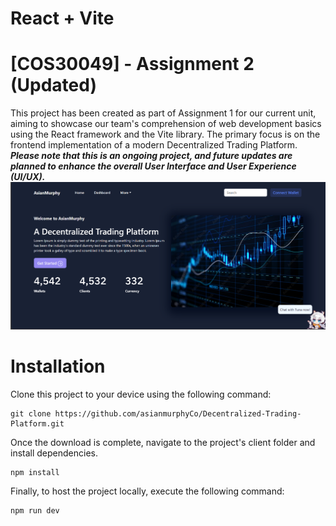 # React + Vite 
# [COS30049] - Assignment 2 (Updated)
This project has been created as part of Assignment 1 for our current unit, aiming to showcase our team's comprehension of web development basics using the React framework and the Vite library. The primary focus is on the frontend implementation of a modern Decentralized Trading Platform.
***Please note that this is an ongoing project, and future updates are planned to enhance the overall User Interface and User Experience (UI/UX).***   
![Alt text](https://github.com/asianmurphyCo/Decentralized-Trading-Platform/blob/main/dashboard.png)
# Installation
Clone this project to your device using the following command:
```
git clone https://github.com/asianmurphyCo/Decentralized-Trading-Platform.git
```
Once the download is complete, navigate to the project's client folder and install dependencies.  
```
npm install
```
Finally, to host the project locally, execute the following command:  
```
npm run dev
```
